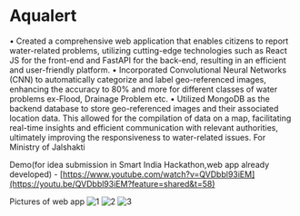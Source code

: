 # Aqualert
•	Created a comprehensive web application that enables citizens to report water-related problems, utilizing cutting-edge technologies such as React JS for the front-end and FastAPI for the back-end, resulting in an efficient and user-friendly platform. 
•	Incorporated Convolutional Neural Networks (CNN) to automatically categorize and label geo-referenced images, enhancing the accuracy to  80% and more for different classes of water problems ex-Flood, Drainage Problem etc. 
•	Utilized MongoDB as the backend database to store geo-referenced images and their associated location data. This allowed for the compilation of data on a map, facilitating real-time insights and efficient communication with relevant authorities, ultimately improving the responsiveness to water-related issues.
For Ministry of Jalshakti

Demo(for idea submission in Smart India Hackathon,web app already developed) - [https://www.youtube.com/watch?v=QVDbbl93iEM](https://youtu.be/QVDbbl93iEM?feature=shared&t=58)


Pictures of web app
![1](https://github.com/AvigyanChowdhury/Aqualert/assets/146307887/dcf7f7ca-a1b8-4cb2-9502-63114ab9b729)
![2](https://github.com/AvigyanChowdhury/Aqualert/assets/146307887/480d34a0-13ef-403d-b0ce-3317a8b90a0d)
![3](https://github.com/AvigyanChowdhury/Aqualert/assets/146307887/be26730f-a094-4228-b16a-6bc334fd0f0d)
